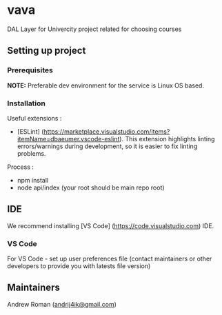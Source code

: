 # vava


DAL Layer for Univercity project related for choosing courses

## Setting up project

### Prerequisites
**NOTE:** Preferable dev environment for the service is Linux OS based.


### Installation

Useful extensions :
-  [ESLint] (https://marketplace.visualstudio.com/items?itemName=dbaeumer.vscode-eslint). This extension highlights linting errors/warnings during development, so it is easier to fix linting problems.

Process :

- npm install
- node api/index  (your root should be main repo root) 
## IDE
We recommend installing [VS Code] (https://code.visualstudio.com) IDE.

### VS Code
For VS Code - set up user preferences file (contact maintainers or other developers to provide you with latests file version) 


## Maintainers
Andrew Roman (andrij4ik@gmail.com)
